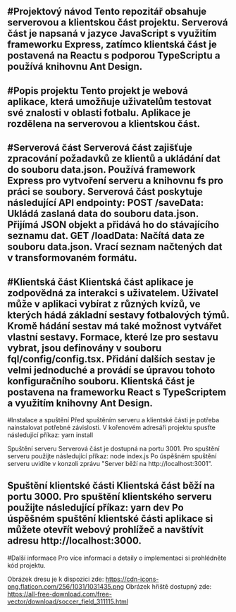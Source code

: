 #Projektový návod
Tento repozitář obsahuje serverovou a klientskou část projektu. Serverová část je napsaná v jazyce JavaScript s využitím frameworku Express, zatímco klientská část je postavená na Reactu s podporou TypeScriptu a používá knihovnu Ant Design.
--------------------------------------------------------------------------------------------------------------------------------

#Popis projektu
Tento projekt je webová aplikace, která umožňuje uživatelům testovat své znalosti v oblasti fotbalu. Aplikace je rozdělena na serverovou a klientskou část.
--------------------------------------------------------------------------------------------------------------------------------

#Serverová část
Serverová část zajišťuje zpracování požadavků ze klientů a ukládání dat do souboru data.json. Používá framework Express pro vytvoření serveru a knihovnu fs pro práci se soubory. Serverová část poskytuje následující API endpointy:
POST /saveData: Ukládá zaslaná data do souboru data.json. Přijímá JSON objekt a přidává ho do stávajícího seznamu dat.
GET /loadData: Načítá data ze souboru data.json. Vrací seznam načtených dat v transformovaném formátu.
--------------------------------------------------------------------------------------------------------------------------------

#Klientská část
Klientská část aplikace je zodpovědná za interakci s uživatelem. Uživatel může v aplikaci vybírat z různých kvízů, ve kterých hádá základní sestavy fotbalových týmů. Kromě hádání sestav má také možnost vytvářet vlastní sestavy. Formace, které lze pro sestavu vybrat, jsou definovány v souboru fql/config/config.tsx. Přidání dalších sestav je velmi jednoduché a provádí se úpravou tohoto konfiguračního souboru.
Klientská část je postavena na frameworku React s TypeScriptem a využitím knihovny Ant Design.
--------------------------------------------------------------------------------------------------------------------------------

#Instalace a spuštění
Před spuštěním serveru a klientské části je potřeba nainstalovat potřebné závislosti. V kořenovém adresáři projektu spusťte následující příkaz:
yarn install

Spuštění serveru
Serverová část je dostupná na portu 3001. Pro spuštění serveru použijte následující příkaz:
node index.js
Po úspěšném spuštění serveru uvidíte v konzoli zprávu "Server běží na http://localhost:3001".

Spuštění klientské části
Klientská část běží na portu 3000. Pro spuštění klientského serveru použijte následující příkaz:
yarn dev
Po úspěšném spuštění klientské části aplikace si můžete otevřít webový prohlížeč a navštívit adresu http://localhost:3000.
--------------------------------------------------------------------------------------------------------------------------------

#Další informace
Pro více informací a detaily o implementaci si prohlédněte kód projektu.

Obrázek dresu je k dispozici zde: https://cdn-icons-png.flaticon.com/256/1031/1031435.png
Obrázek hřiště dostupný zde: https://all-free-download.com/free-vector/download/soccer_field_311115.html